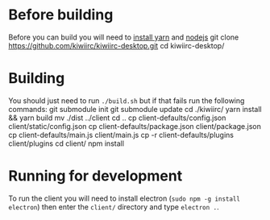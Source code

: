 # Before building
Before you can build you will need to [install yarn](https://yarnpkg.com/lang/en/docs/install/) and [nodejs](https://nodejs.org/en/download/package-manager/)
    git clone https://github.com/kiwiirc/kiwiirc-desktop.git
    cd kiwiirc-desktop/
# Building
You should just need to run `./build.sh` but if that fails run the following commands:
    git submodule init
    git submodule update
    cd ./kiwiirc/
    yarn install && yarn build
    mv ./dist ../client
    cd ..
    cp client-defaults/config.json client/static/config.json
    cp client-defaults/package.json client/package.json
    cp client-defaults/main.js client/main.js
    cp -r client-defaults/plugins client/plugins
    cd client/
    npm install

# Running for development
To run the client you will need to install electron (`sudo npm -g install electron`) then enter the `client/` directory and type `electron .`.
